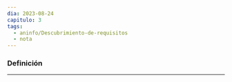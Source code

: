 ```yaml
---
dia: 2023-08-24
capitulo: 3
tags:
  - aninfo/Descubrimiento-de-requisitos
  - nota
---
```

### Definición
---
